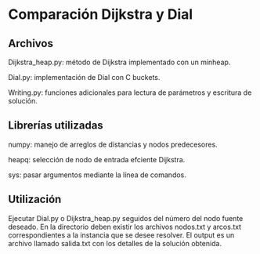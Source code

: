 # Comparación Dijkstra y Dial

## Archivos

Dijkstra_heap.py: método de Dijkstra implementado con un minheap.

Dial.py: implementación de Dial con C buckets.

Writing.py: funciones adicionales para lectura de parámetros y escritura de solución.

## Librerías utilizadas

numpy: manejo de arreglos de distancias y nodos predecesores.

heapq: selección de nodo de entrada efciente Dijkstra.

sys: pasar argumentos mediante la línea de comandos.

## Utilización

Ejecutar Dial.py o Dijkstra_heap.py seguidos del número del nodo fuente deseado. En la directorio deben existir los archivos nodos.txt y arcos.txt correspondientes a la instancia que se desee resolver. El output es un archivo llamado salida.txt con los detalles de la solución obtenida.
